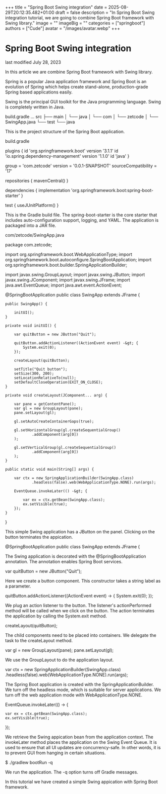 +++
title = "Spring Boot Swing integration"
date = 2025-08-29T20:12:35.482+01:00
draft = false
description = "In Spring Boot Swing integration tutorial, we are going to combine Spring Boot framework with Swing library."
image = ""
imageBig = ""
categories = ["springboot"]
authors = ["Cude"]
avatar = "/images/avatar.webp"
+++

# Spring Boot Swing integration

last modified July 28, 2023

In this article we are combine Spring Boot framework with Swing library.

Spring is a popular Java application framework and Spring Boot 
is an evolution of Spring which helps create stand-alone, production-grade Spring 
based applications easily.

Swing is the principal GUI toolkit for the Java programming language. 
Swing is completely written in Java.

build.gradle
...
src
├── main
│   └── java
│       └── com
│           └── zetcode
│               └── SwingApp.java
└── test
    └── java

This is the project structure of the Spring Boot application.

build.gradle
  

plugins {
    id 'org.springframework.boot' version '3.1.1'
    id 'io.spring.dependency-management' version '1.1.0'
    id 'java'
}

group = 'com.zetcode'
version = '0.0.1-SNAPSHOT'
sourceCompatibility = '17'

repositories {
    mavenCentral()
}

dependencies {
    implementation 'org.springframework.boot:spring-boot-starter'
}

test {
    useJUnitPlatform()
}

This is the Gradle build file. The spring-boot-starter is the core
starter that includes auto-configuration support, logging, and YAML. The
application is packaged into a JAR file.

com/zetcode/SwingApp.java
  

package com.zetcode;

import org.springframework.boot.WebApplicationType;
import org.springframework.boot.autoconfigure.SpringBootApplication;
import org.springframework.boot.builder.SpringApplicationBuilder;

import javax.swing.GroupLayout;
import javax.swing.JButton;
import javax.swing.JComponent;
import javax.swing.JFrame;
import java.awt.EventQueue;
import java.awt.event.ActionEvent;

@SpringBootApplication
public class SwingApp extends JFrame {

    public SwingApp() {

        initUI();
    }

    private void initUI() {

        var quitButton = new JButton("Quit");

        quitButton.addActionListener((ActionEvent event) -&gt; {
            System.exit(0);
        });

        createLayout(quitButton);

        setTitle("Quit button");
        setSize(300, 200);
        setLocationRelativeTo(null);
        setDefaultCloseOperation(EXIT_ON_CLOSE);
    }

    private void createLayout(JComponent... arg) {

        var pane = getContentPane();
        var gl = new GroupLayout(pane);
        pane.setLayout(gl);

        gl.setAutoCreateContainerGaps(true);

        gl.setHorizontalGroup(gl.createSequentialGroup()
                .addComponent(arg[0])
        );

        gl.setVerticalGroup(gl.createSequentialGroup()
                .addComponent(arg[0])
        );
    }

    public static void main(String[] args) {

        var ctx = new SpringApplicationBuilder(SwingApp.class)
                .headless(false).web(WebApplicationType.NONE).run(args);

        EventQueue.invokeLater(() -&gt; {

            var ex = ctx.getBean(SwingApp.class);
            ex.setVisible(true);
        });
    }
}

This simple Swing application has a JButton on the panel. Clicking
on the button terminates the appication.

@SpringBootApplication
public class SwingApp extends JFrame {

The Swing application is decorated with the @SpringBootApplication
annotation. The annotation enables Spring Boot services.

var quitButton = new JButton("Quit");

Here we create a button component. This constructor takes a string label
as a parameter.

quitButton.addActionListener((ActionEvent event) -&gt; {
    System.exit(0);
});

We plug an action listener to the button. The listener's
actionPerformed method will be called when we click on the button.
The action terminates the application by calling the System.exit
method.

createLayout(quitButton);

The child components need to be placed into containers. We delegate the task
to the createLayout method.

var gl = new GroupLayout(pane);
pane.setLayout(gl);

We use the GroupLayout to do the application layout.

var ctx = new SpringApplicationBuilder(SwingApp.class)
    .headless(false).web(WebApplicationType.NONE).run(args);

The Spring Boot application is created with the
SpringApplicationBuilder. We turn off the headless mode, which is
suitable for server applications. We turn off the web application mode with 
WebApplicationType.NONE.

EventQueue.invokeLater(() -&gt; {

    var ex = ctx.getBean(SwingApp.class);
    ex.setVisible(true);
});

We retrieve the Swing appication bean from the application context. The
invokeLater method places the application on the Swing Event Queue.
It is used to ensure that all UI updates are concurrency-safe. In other words,
it is to prevent GUI from hanging in certain situations. 

$ ./gradlew bootRun -q

We run the application. The -q option turns off Gradle messages.

In this tutorial we have created a simple Swing appication with Spring Boot
framework.